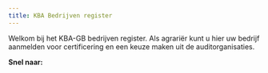 ```yaml
---
title: KBA Bedrijven register
---
```


Welkom bij het KBA-GB bedrijven register. Als agrariër kunt u hier uw bedrijf aanmelden voor certificering en een keuze maken uit de auditorganisaties.

**Snel naar:**

<link-container>
<link-button link='{"name": "Register","url": "https://www.erkenningen.nl/Default.aspx?tabid=255"}'></link-button>
</link-container>
